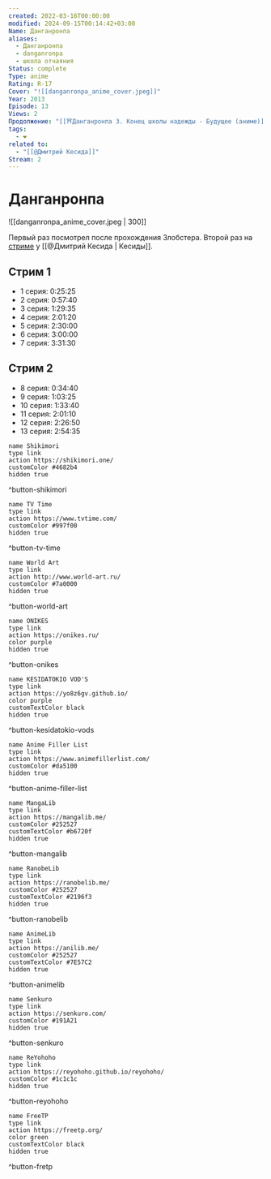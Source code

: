 ```yaml
---
created: 2022-03-16T00:00:00
modified: 2024-09-15T00:14:42+03:00
Name: Данганронпа
aliases:
  - Данганронпа
  - danganronpa
  - школа отчаяния
Status: complete
Type: anime
Rating: R-17
Cover: "![[danganronpa_anime_cover.jpeg]]"
Year: 2013
Episode: 13
Views: 2
Продолжение: "[[⛩️Данганронпа 3. Конец школы надежды - Будущее (аниме)]]"
tags:
  - ❤
related to:
  - "[[@Дмитрий Кесида]]"
Stream: 2
---
```


# Данганронпа

![[danganronpa_anime_cover.jpeg | 300]]

Первый раз посмотрел после прохождения Злобстера. Второй раз на [стриме](https://onikes.ru/anismotr/490-danganronpa.html) у [[@Дмитрий Кесида | Кесиды]].

## Стрим 1
 - 1 серия: 0:25:25
 - 2 серия: 0:57:40
 - 3 серия: 1:29:35
 - 4 серия: 2:01:20
 - 5 серия: 2:30:00
 - 6 серия: 3:00:00
 - 7 серия: 3:31:30

## Стрим 2
 - 8 серия: 0:34:40
 - 9 серия: 1:03:25
 - 10 серия: 1:33:40
 - 11 серия: 2:01:10
 - 12 серия: 2:26:50
 - 13 серия: 2:54:35

```button
name Shikimori
type link
action https://shikimori.one/
customColor #4682b4
hidden true
```
^button-shikimori

```button
name TV Time
type link
action https://www.tvtime.com/
customColor #997f00
hidden true
```
^button-tv-time

```button
name World Art
type link
action http://www.world-art.ru/
customColor #7a0000
hidden true
```
^button-world-art

```button
name ONIKES
type link
action https://onikes.ru/
color purple
hidden true
```
^button-onikes

```button
name KESIDATOKIO VOD'S
type link
action https://yo8z6gv.github.io/
color purple
customTextColor black
hidden true
```
^button-kesidatokio-vods

```button
name Anime Filler List
type link
action https://www.animefillerlist.com/
customColor #da5100
hidden true
```
^button-anime-filler-list

```button
name MangaLib
type link
action https://mangalib.me/
customColor #252527
customTextColor #b6720f
hidden true
```
^button-mangalib

```button
name RanobeLib
type link
action https://ranobelib.me/
customColor #252527
customTextColor #2196f3
hidden true
```
^button-ranobelib

```button
name AnimeLib
type link
action https://anilib.me/
customColor #252527
customTextColor #7E57C2
hidden true
```
^button-animelib

```button
name Senkuro
type link
action https://senkuro.com/
customColor #191A21
hidden true
```
^button-senkuro

```button
name ReYohoho
type link
action https://reyohoho.github.io/reyohoho/
customColor #1c1c1c
hidden true
```
^button-reyohoho

```button
name FreeTP
type link
action https://freetp.org/
color green
customTextColor black
hidden true
```
^button-fretp
